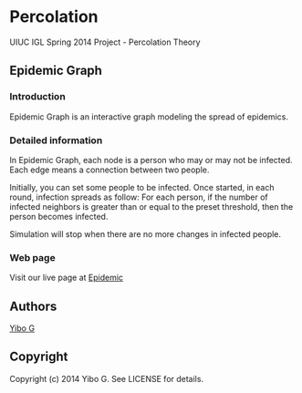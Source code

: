 Percolation
===========

UIUC IGL Spring 2014 Project - Percolation Theory

## Epidemic Graph

### Introduction

Epidemic Graph is an interactive graph modeling the spread of epidemics.

### Detailed information

In Epidemic Graph, each node is a person who may or may not be infected. Each edge means a connection between two people.

Initially, you can set some people to be infected. Once started, in each round, infection spreads as follow: For each person, if the number of infected neighbors is greater than or equal to the preset threshold, then the person becomes infected.

Simulation will stop when there are no more changes in infected people.

### Web page

Visit our live page at [Epidemic](http://nilyibo.github.io/Percolation/)

## Authors

[Yibo G](https://github.com/nilyibo)

## Copyright

Copyright (c) 2014 Yibo G. See LICENSE for details.